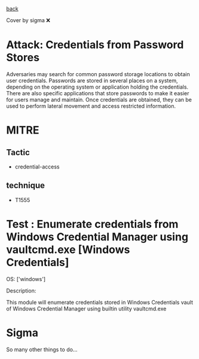 [back](../index.md)

Cover by sigma :x: 

# Attack: Credentials from Password Stores

 Adversaries may search for common password storage locations to obtain user credentials. Passwords are stored in several places on a system, depending on the operating system or application holding the credentials. There are also specific applications that store passwords to make it easier for users manage and maintain. Once credentials are obtained, they can be used to perform lateral movement and access restricted information.

# MITRE
## Tactic
  - credential-access

## technique
  - T1555

# Test : Enumerate credentials from Windows Credential Manager using vaultcmd.exe [Windows Credentials]

OS: ['windows']

Description:

 This module will enumerate credentials stored in Windows Credentials vault of Windows Credential Manager using builtin utility vaultcmd.exe

# Sigma

 So many other things to do...
